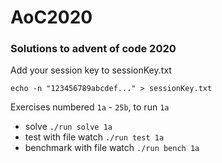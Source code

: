 # AoC2020

### Solutions to advent of code 2020

Add your session key to sessionKey.txt

`echo -n "123456789abcdef..." > sessionKey.txt`

Exercises numbered `1a` - `25b`, to run `1a`

- solve `./run solve 1a`
- test with file watch `./run test 1a`
- benchmark with file watch `./run bench 1a`
